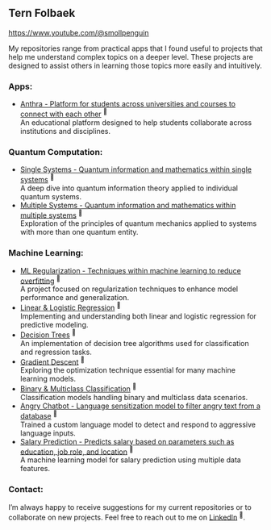 ## Tern Folbaek

https://www.youtube.com/@smollpenguin

My repositories range from practical apps that I found useful to projects that help me understand complex topics on a deeper level. These projects are designed to assist others in learning those topics more easily and intuitively.

### Apps:
- [Anthra - Platform for students across universities and courses to connect with each other](https://github.com/TernFolbaek/anthra) <sup>🔗</sup>  
  An educational platform designed to help students collaborate across institutions and disciplines.

### Quantum Computation:
- [Single Systems - Quantum information and mathematics within single systems](https://github.com/TernFolbaek/quantum-computing/tree/main/basics-of-quantum-information/single_systems) <sup>🔗</sup>  
  A deep dive into quantum information theory applied to individual quantum systems.
- [Multiple Systems - Quantum information and mathematics within multiple systems](https://github.com/TernFolbaek/quantum-computing/tree/main/basics-of-quantum-information/multiple-systems) <sup>🔗</sup>  
  Exploration of the principles of quantum mechanics applied to systems with more than one quantum entity.

### Machine Learning:
- [ML Regularization - Techniques within machine learning to reduce overfitting](https://github.com/TernFolbaek/machine-learning-regularization) <sup>🔗</sup>  
  A project focused on regularization techniques to enhance model performance and generalization.
- [Linear & Logistic Regression](https://github.com/TernFolbaek/linear-and-logistic-regression) <sup>🔗</sup>  
  Implementing and understanding both linear and logistic regression for predictive modeling.
- [Decision Trees](https://github.com/TernFolbaek/decision-trees) <sup>🔗</sup>  
  An implementation of decision tree algorithms used for classification and regression tasks.
- [Gradient Descent](https://github.com/TernFolbaek/gradient-descent) <sup>🔗</sup>  
  Exploring the optimization technique essential for many machine learning models.
- [Binary & Multiclass Classification](https://github.com/TernFolbaek/binary-multiclass-classification) <sup>🔗</sup>  
  Classification models handling binary and multiclass data scenarios.
- [Angry Chatbot - Language sensitization model to filter angry text from a database](https://github.com/TernFolbaek/angry-chatbot) <sup>🔗</sup>  
  Trained a custom language model to detect and respond to aggressive language inputs.
- [Salary Prediction - Predicts salary based on parameters such as education, job role, and location](https://github.com/TernFolbaek/salary-prediction-ml) <sup>🔗</sup>  
  A machine learning model for salary prediction using multiple data features.

### Contact:
I’m always happy to receive suggestions for my current repositories or to collaborate on new projects. Feel free to reach out to me on [LinkedIn](https://www.linkedin.com/in/tern-folbaek-93a7b8224/) <sup>🔗</sup>.
